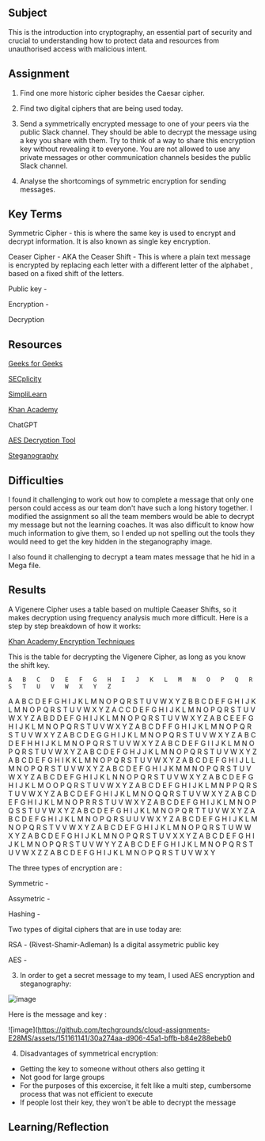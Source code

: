 ##  Subject
This is the introduction into cryptography, an essential part of security and crucial to understanding how to protect data and resources from unauthorised access with malicious intent.

##  Assignment

1.  Find one more historic cipher besides the Caesar cipher.


2.  Find two digital ciphers that are being used today.


3.  Send a symmetrically encrypted message to one of your peers via the public Slack channel. They should be able to decrypt the message using a key you share with them. Try to think of a way to share this encryption key without revealing it to everyone. You are not allowed to use any private messages or other communication channels besides the public Slack channel. 

4.  Analyse the shortcomings of symmetric encryption for sending messages.

##  Key Terms

Symmetric Cipher - this is where the same key is used to encrypt and decrypt information.  It is also known as single key encryption.



Ceaser Cipher - AKA the Ceaser Shift - This is where a plain text message is encrypted by replacing each letter with a different letter of the alphabet , based on a fixed shift of the letters.  

Public key - 

Encryption - 

Decryption 



##  Resources

[Geeks for Geeks](https://www.geeksforgeeks.org/symmetric-cipher-model/)

[SECplicity](https://www.secplicity.org/2017/05/25/historical-cryptography-ciphers/)

[SimpliLearn](https://www.simplilearn.com/data-encryption-methods-article)

[Khan Academy](https://www.khanacademy.org/computing/computers-and-internet/xcae6f4a7ff015e7d:online-data-security/xcae6f4a7ff015e7d:data-encryption-techniques/a/symmetric-encryption-techniques)

ChatGPT

[AES Decryption Tool](https://the-x.cn/en-US/cryptography/Aes.aspx)

[Steganography](https://stylesuxx.github.io/steganography/)










##  Difficulties
I found it challenging to work out how to complete a message that only one person could access as our team don't have such a long history together.  I modified the assignment so all the team members would be able to decrypt my message but not the learning coaches.  It was also difficult to know how much information to give them, so I ended up not spelling out the tools they would need to get the key hidden in the steganography image.  

I also found it challenging to decrypt a team mates message that he hid in a Mega file.  

##  Results

A Vigenere Cipher uses a table based on multiple Caeaser Shifts, so it makes decryption using frequency analysis much more difficult.  Here is a step by step breakdown of how it works:

[Khan Academy Encryption Techniques](https://www.khanacademy.org/computing/computers-and-internet/xcae6f4a7ff015e7d:online-data-security/xcae6f4a7ff015e7d:data-encryption-techniques/a/symmetric-encryption-techniques)

This is the table for decrypting the Vigenere Cipher, as long as you know the shift key.

	A	B	C	D	E	F	G	H	I	J	K	L	M	N	O	P	Q	R	S	T	U	V	W	X	Y	Z
A	A	B	C	D	E	F	G	H	I	J	K	L	M	N	O	P	Q	R	S	T	U	V	W	X	Y	Z
B	B	C	D	E	F	G	H	I	J	K	L	M	N	O	P	Q	R	S	T	U	V	W	X	Y	Z	A
C	C	D	E	F	G	H	I	J	K	L	M	N	O	P	Q	R	S	T	U	V	W	X	Y	Z	A	B
D	D	E	F	G	H	I	J	K	L	M	N	O	P	Q	R	S	T	U	V	W	X	Y	Z	A	B	C
E	E	F	G	H	I	J	K	L	M	N	O	P	Q	R	S	T	U	V	W	X	Y	Z	A	B	C	D
F	F	G	H	I	J	K	L	M	N	O	P	Q	R	S	T	U	V	W	X	Y	Z	A	B	C	D	E
G	G	H	I	J	K	L	M	N	O	P	Q	R	S	T	U	V	W	X	Y	Z	A	B	C	D	E	F
H	H	I	J	K	L	M	N	O	P	Q	R	S	T	U	V	W	X	Y	Z	A	B	C	D	E	F	G
I	I	J	K	L	M	N	O	P	Q	R	S	T	U	V	W	X	Y	Z	A	B	C	D	E	F	G	H
J	J	K	L	M	N	O	P	Q	R	S	T	U	V	W	X	Y	Z	A	B	C	D	E	F	G	H	I
K	K	L	M	N	O	P	Q	R	S	T	U	V	W	X	Y	Z	A	B	C	D	E	F	G	H	I	J
L	L	M	N	O	P	Q	R	S	T	U	V	W	X	Y	Z	A	B	C	D	E	F	G	H	I	J	K
M	M	N	O	P	Q	R	S	T	U	V	W	X	Y	Z	A	B	C	D	E	F	G	H	I	J	K	L
N	N	O	P	Q	R	S	T	U	V	W	X	Y	Z	A	B	C	D	E	F	G	H	I	J	K	L	M
O	O	P	Q	R	S	T	U	V	W	X	Y	Z	A	B	C	D	E	F	G	H	I	J	K	L	M	N
P	P	Q	R	S	T	U	V	W	X	Y	Z	A	B	C	D	E	F	G	H	I	J	K	L	M	N	O
Q	Q	R	S	T	U	V	W	X	Y	Z	A	B	C	D	E	F	G	H	I	J	K	L	M	N	O	P
R	R	S	T	U	V	W	X	Y	Z	A	B	C	D	E	F	G	H	I	J	K	L	M	N	O	P	Q
S	S	T	U	V	W	X	Y	Z	A	B	C	D	E	F	G	H	I	J	K	L	M	N	O	P	Q	R
T	T	U	V	W	X	Y	Z	A	B	C	D	E	F	G	H	I	J	K	L	M	N	O	P	Q	R	S
U	U	V	W	X	Y	Z	A	B	C	D	E	F	G	H	I	J	K	L	M	N	O	P	Q	R	S	T
V	V	W	X	Y	Z	A	B	C	D	E	F	G	H	I	J	K	L	M	N	O	P	Q	R	S	T	U
W	W	X	Y	Z	A	B	C	D	E	F	G	H	I	J	K	L	M	N	O	P	Q	R	S	T	U	V
X	X	Y	Z	A	B	C	D	E	F	G	H	I	J	K	L	M	N	O	P	Q	R	S	T	U	V	W
Y	Y	Z	A	B	C	D	E	F	G	H	I	J	K	L	M	N	O	P	Q	R	S	T	U	V	W	X
Z	Z	A	B	C	D	E	F	G	H	I	J	K	L	M	N	O	P	Q	R	S	T	U	V	W	X	Y

The three types of encryption are :

Symmetric - 

Assymetric - 

Hashing - 

Two types of digital ciphers that are in use today are:

RSA - (Rivest-Shamir-Adleman) Is a digital assymetric public key 

AES - 




3.  In order to get a secret message to my team, I used AES encryption and steganography:

![image](https://github.com/techgrounds/cloud-assignments-E28MS/assets/151161141/c2b16470-d5a8-49ed-985c-488396ecd9c1)




Here is the message and key :

![image](https://github.com/techgrounds/cloud-assignments-E28MS/assets/151161141/30a274aa-d906-45a1-bffb-b84e288ebeb0

4.  Disadvantages of symmetrical encryption:

   *  Getting the key to someone without others also getting it
   *  Not good for large groups
   *  For the purposes of this excercise, it felt like a multi step, cumbersome process that was not efficient to execute
   *  If people lost their key, they won't be able to decrypt the message



##  Learning/Reflection
